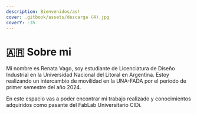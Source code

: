 ```yaml
---
description: Bienvenidos/as!
cover: .gitbook/assets/descarga (4).jpg
coverY: -35
---
```


# 🇦🇷 Sobre mi

Mi nombre es Renata Vago, soy estudiante de Licenciatura de Diseño Industrial en la Universidad Nacional del Litoral en Argentina. Estoy realizando un intercambio de movilidad en la UNA-FADA por el periodo de primer semestre del año 2024.

En este espacio vas a poder encontrar mi trabajo realizado y conocimientos adquiridos como pasante del FabLab Universitario CIDi.&#x20;

&#x20;
